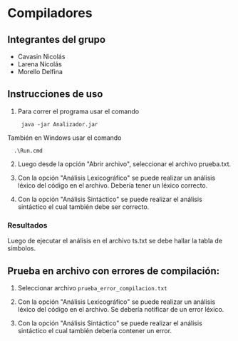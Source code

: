 # Compiladores

## Integrantes del grupo

- Cavasin Nicolás
- Larena Nicolás
- Morello Delfina


## Instrucciones de uso

1. Para correr el programa usar el comando

        java -jar Analizador.jar

También en Windows usar el comando

      .\Run.cmd

2. Luego desde la opción "Abrir archivo", seleccionar el archivo prueba.txt.

3. Con la opción "Análisis Lexicográfico" se puede realizar un análisis léxico del código en el archivo. Debería tener un léxico correcto.

4. Con la opción "Análisis Sintáctico" se puede realizar el análisis sintáctico el cual también debe ser correcto.

### Resultados

Luego de ejecutar el análisis en el archivo ts.txt se debe hallar la tabla de símbolos. 


## Prueba en archivo con errores de compilación:

1. Seleccionar archivo ```prueba_error_compilacion.txt```

2. Con la opción "Análisis Lexicográfico" se puede realizar un análisis léxico del código en el archivo. Se debería notificar de un error léxico.

3. Con la opción "Análisis Sintáctico" se puede realizar el análisis sintáctico el cual también debería contener un error.

